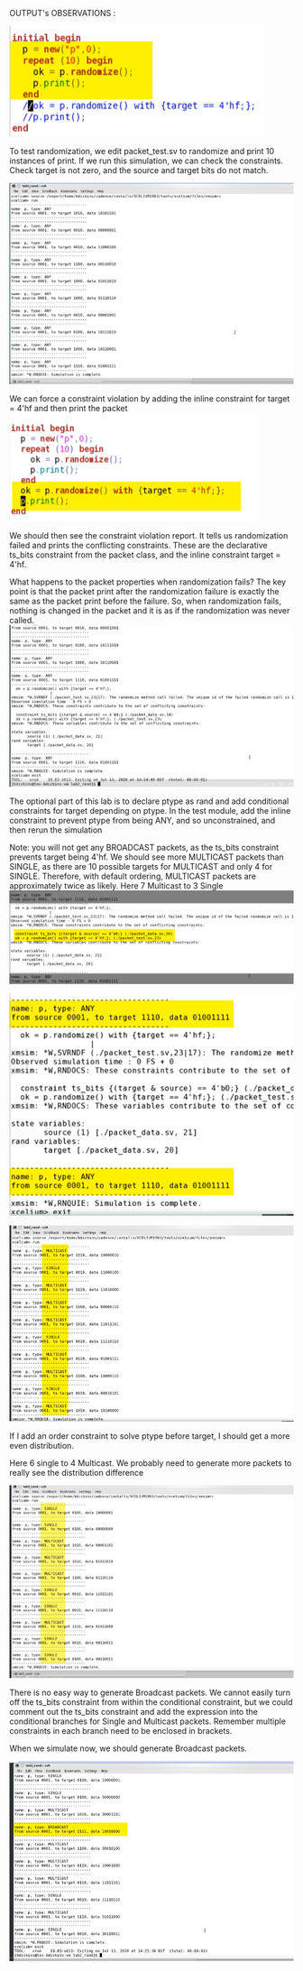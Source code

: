 OUTPUT's OBSERVATIONS : 


![code1](code1.png)

To test randomization, we edit packet_test.sv to randomize and print 10 instances of print.
If we run this simulation, we can check the constraints. Check target is not 
zero, and the source and target bits do not match.

![before_constraint_violation_1](before_constraint_violation_1.png)

We can force a constraint violation by adding the inline constraint for target = 
4'hf and then print the packet
![code2](code2.png)

We should then see the constraint violation report. It tells us randomization 
failed and prints the conflicting constraints. These are the declarative ts_bits constraint from the packet class, and the 
inline constraint target = 4'hf.

What happens to the packet properties when randomization fails?
The key point is that the packet print after the randomization failure is exactly the 
same as the packet print before the failure.
So, when randomization fails, nothing is changed in the packet and it is as if 
the randomization was never called.
![after_forced_constraint_violation_2](after_forced_constraint_violation_2.png)

The optional part of this lab is to declare ptype as rand and add conditional 
constraints for target depending on ptype.
In the test module, add the inline constraint to prevent ptype from being ANY, 
and so unconstrained, and then rerun the simulation

Note: you will not get any BROADCAST packets, as the ts_bits constraint 
prevents target being 4'hf.
We should see more MULTICAST packets than SINGLE, as there are 10 
possible targets for MULTICAST and only 4 for SINGLE.
Therefore, with default ordering, MULTICAST packets are approximately twice 
as likely. Here 7 Multicast to 3 Single
![SV_2](SV_2.png)


![SV_3](SV_3.png)


        

![SV_4](SV_4.png)


If I add an order constraint to solve ptype before target, I should get a more 
even distribution. 

Here 6 single to 4 Multicast. We probably need to generate more packets to 
really see the distribution difference

![SV_5](SV_5.png)


There is no easy way to generate Broadcast packets. We cannot easily turn off the ts_bits constraint from within the conditional 
constraint, but we could comment out the ts_bits constraint and add the expression into 
the conditional branches for Single and Multicast packets.
Remember multiple constraints in each branch need to be enclosed in 
brackets.

When we simulate now, we should generate Broadcast packets. 
            
![SV_6](SV_6.png)



